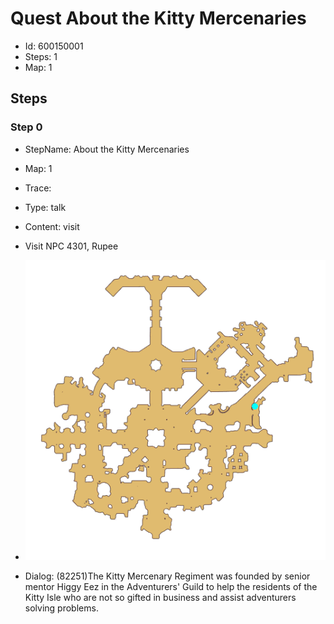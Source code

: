 # Quest About the Kitty Mercenaries

- Id: 600150001
- Steps: 1
- Map: 1

## Steps

### Step 0
- StepName:  About the Kitty Mercenaries
- Map:  1
- Trace:  
- Type:  talk
- Content:  visit
- Visit NPC 4301, Rupee

- ![images/600150001_0.png](images/600150001_0.png)
- Dialog: (82251)The Kitty Mercenary Regiment was founded by senior mentor Higgy Eez in the Adventurers' Guild to help the residents of the Kitty Isle who are not so gifted in business and assist adventurers solving problems.


